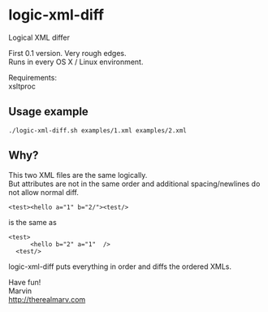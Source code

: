 logic-xml-diff
==============

Logical XML differ

First 0.1 version. Very rough edges.  
Runs in every OS X / Linux environment.

Requirements:  
xsltproc

Usage example
-------------

    ./logic-xml-diff.sh examples/1.xml examples/2.xml


Why?
----
This two XML files are the same logically.  
But attributes are not in the same order and additional spacing/newlines do not allow normal diff.

    <test><hello a="1" b="2/"><test/>
    
is the same as

    <test>
          <hello b="2" a="1"  />
      <test/>
      
logic-xml-diff puts everything in order and diffs the ordered XMLs.


Have fun!  
Marvin  
http://therealmarv.com
